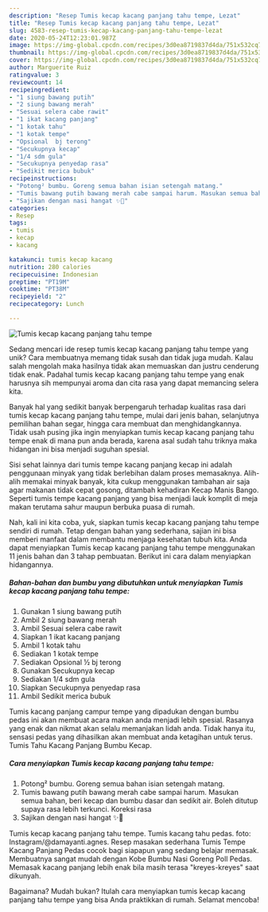 ```yaml
---
description: "Resep Tumis kecap kacang panjang tahu tempe, Lezat"
title: "Resep Tumis kecap kacang panjang tahu tempe, Lezat"
slug: 4583-resep-tumis-kecap-kacang-panjang-tahu-tempe-lezat
date: 2020-05-24T12:23:01.987Z
image: https://img-global.cpcdn.com/recipes/3d0ea8719837d4da/751x532cq70/tumis-kecap-kacang-panjang-tahu-tempe-foto-resep-utama.jpg
thumbnail: https://img-global.cpcdn.com/recipes/3d0ea8719837d4da/751x532cq70/tumis-kecap-kacang-panjang-tahu-tempe-foto-resep-utama.jpg
cover: https://img-global.cpcdn.com/recipes/3d0ea8719837d4da/751x532cq70/tumis-kecap-kacang-panjang-tahu-tempe-foto-resep-utama.jpg
author: Marguerite Ruiz
ratingvalue: 3
reviewcount: 14
recipeingredient:
- "1 siung bawang putih"
- "2 siung bawang merah"
- "Sesuai selera cabe rawit"
- "1 ikat kacang panjang"
- "1 kotak tahu"
- "1 kotak tempe"
- "Opsional  bj terong"
- "Secukupnya kecap"
- "1/4 sdm gula"
- "Secukupnya penyedap rasa"
- "Sedikit merica bubuk"
recipeinstructions:
- "Potong² bumbu. Goreng semua bahan isian setengah matang."
- "Tumis bawang putih bawang merah cabe sampai harum. Masukan semua bahan, beri kecap dan bumbu dasar dan sedikit air. Boleh ditutup supaya rasa lebih terkunci. Koreksi rasa"
- "Sajikan dengan nasi hangat ✨💙"
categories:
- Resep
tags:
- tumis
- kecap
- kacang

katakunci: tumis kecap kacang 
nutrition: 280 calories
recipecuisine: Indonesian
preptime: "PT19M"
cooktime: "PT38M"
recipeyield: "2"
recipecategory: Lunch

---
```



![Tumis kecap kacang panjang tahu tempe](https://img-global.cpcdn.com/recipes/3d0ea8719837d4da/751x532cq70/tumis-kecap-kacang-panjang-tahu-tempe-foto-resep-utama.jpg)

Sedang mencari ide resep tumis kecap kacang panjang tahu tempe yang unik? Cara membuatnya memang tidak susah dan tidak juga mudah. Kalau salah mengolah maka hasilnya tidak akan memuaskan dan justru cenderung tidak enak. Padahal tumis kecap kacang panjang tahu tempe yang enak harusnya sih mempunyai aroma dan cita rasa yang dapat memancing selera kita.

Banyak hal yang sedikit banyak berpengaruh terhadap kualitas rasa dari tumis kecap kacang panjang tahu tempe, mulai dari jenis bahan, selanjutnya pemilihan bahan segar, hingga cara membuat dan menghidangkannya. Tidak usah pusing jika ingin menyiapkan tumis kecap kacang panjang tahu tempe enak di mana pun anda berada, karena asal sudah tahu triknya maka hidangan ini bisa menjadi suguhan spesial.

Sisi sehat lainnya dari tumis tempe kacang panjang kecap ini adalah penggunaan minyak yang tidak berlebihan dalam proses memasaknya. Alih-alih memakai minyak banyak, kita cukup menggunakan tambahan air saja agar makanan tidak cepat gosong, ditambah kehadiran Kecap Manis Bango. Seperti tumis tempe kacang panjang yang bisa menjadi lauk komplit di meja makan terutama sahur maupun berbuka puasa di rumah.


Nah, kali ini kita coba, yuk, siapkan tumis kecap kacang panjang tahu tempe sendiri di rumah. Tetap dengan bahan yang sederhana, sajian ini bisa memberi manfaat dalam membantu menjaga kesehatan tubuh kita. Anda dapat menyiapkan Tumis kecap kacang panjang tahu tempe menggunakan 11 jenis bahan dan 3 tahap pembuatan. Berikut ini cara dalam menyiapkan hidangannya.

<!--inarticleads1-->

##### Bahan-bahan dan bumbu yang dibutuhkan untuk menyiapkan Tumis kecap kacang panjang tahu tempe:

1. Gunakan 1 siung bawang putih
1. Ambil 2 siung bawang merah
1. Ambil Sesuai selera cabe rawit
1. Siapkan 1 ikat kacang panjang
1. Ambil 1 kotak tahu
1. Sediakan 1 kotak tempe
1. Sediakan Opsional ½ bj terong
1. Gunakan Secukupnya kecap
1. Sediakan 1/4 sdm gula
1. Siapkan Secukupnya penyedap rasa
1. Ambil Sedikit merica bubuk


Tumis kacang panjang campur tempe yang dipadukan dengan bumbu pedas ini akan membuat acara makan anda menjadi lebih spesial. Rasanya yang enak dan nikmat akan selalu memanjakan lidah anda. Tidak hanya itu, sensasi pedas yang dihasilkan akan membuat anda ketagihan untuk terus. Tumis Tahu Kacang Panjang Bumbu Kecap. 

<!--inarticleads2-->

##### Cara menyiapkan Tumis kecap kacang panjang tahu tempe:

1. Potong² bumbu. Goreng semua bahan isian setengah matang.
1. Tumis bawang putih bawang merah cabe sampai harum. Masukan semua bahan, beri kecap dan bumbu dasar dan sedikit air. Boleh ditutup supaya rasa lebih terkunci. Koreksi rasa
1. Sajikan dengan nasi hangat ✨💙


Tumis kecap kacang panjang tahu tempe. Tumis kacang tahu pedas. foto: Instagram/@damayanti.agnes. Resep masakan sederhana Tumis Tempe Kacang Panjang Pedas cocok bagi siapapun yang sedang belajar memasak. Membuatnya sangat mudah dengan Kobe Bumbu Nasi Goreng Poll Pedas. Memasak kacang panjang lebih enak bila masih terasa &#34;kreyes-kreyes&#34; saat dikunyah. 

Bagaimana? Mudah bukan? Itulah cara menyiapkan tumis kecap kacang panjang tahu tempe yang bisa Anda praktikkan di rumah. Selamat mencoba!
